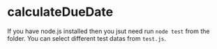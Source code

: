 # calculateDueDate

If you have node.js installed then you jsut need run `node test` from the folder. You can select different test datas from `test.js`.
